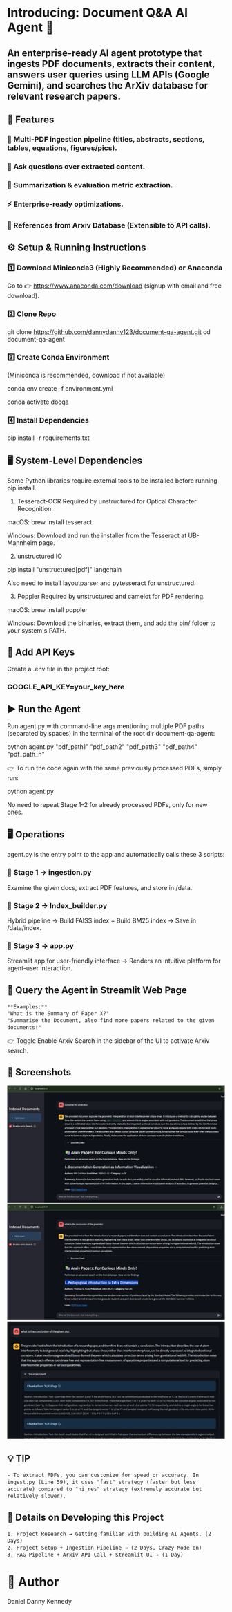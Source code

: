 # Introducing: Document Q&A AI Agent 📄

## An enterprise-ready AI agent prototype that ingests PDF documents, extracts their content, answers user queries using LLM APIs (Google Gemini), and searches the ArXiv database for relevant research papers.

## 🚀 Features

### 📂 Multi-PDF ingestion pipeline (titles, abstracts, sections, tables, equations, figures/pics).

### 🤖 Ask questions over extracted content.

### 📝 Summarization & evaluation metric extraction.

### ⚡ Enterprise-ready optimizations.

### 🔌 References from Arxiv Database (Extensible to API calls).


## ⚙️ Setup & Running Instructions

### 1️⃣ Download Miniconda3 (Highly Recommended) or Anaconda
Go to 👉 https://www.anaconda.com/download (signup with email and free download).

### 2️⃣ Clone Repo
git clone https://github.com/dannydanny123/document-qa-agent.git
cd document-qa-agent

### 3️⃣ Create Conda Environment
(Miniconda is recommended, download if not available)

conda env create -f environment.yml

conda activate docqa

### 4️⃣ Install Dependencies

pip install -r requirements.txt

## 🖥️ System-Level Dependencies

Some Python libraries require external tools to be installed before running pip install.

1. Tesseract-OCR
Required by unstructured for Optical Character Recognition.

macOS:
brew install tesseract

Windows:
Download and run the installer from the Tesseract at UB-Mannheim page.

2. unstructured IO 

pip install "unstructured[pdf]" langchain

Also need to install layoutparser and pytesseract for unstructured.

3. Poppler
Required by unstructured and camelot for PDF rendering.

macOS:
brew install poppler

Windows:
Download the binaries, extract them, and add the bin/ folder to your system's PATH.

## 🔑 Add API Keys
Create a .env file in the project root:

### GOOGLE_API_KEY=your_key_here

## ▶️ Run the Agent


Run agent.py with command-line args mentioning multiple PDF paths (separated by spaces) in the terminal of the root dir document-qa-agent:

python agent.py "pdf_path1" "pdf_path2" "pdf_path3" "pdf_path4" "pdf_path_n"

👉 To run the code again with the same previously processed PDFs, simply run:

python agent.py

No need to repeat Stage 1–2 for already processed PDFs, only for new ones.

## 🖥️ Operations


agent.py is the entry point to the app and automatically calls these 3 scripts:

### 🚀 Stage 1 → ingestion.py
Examine the given docs, extract PDF features, and store in /data.

### 🚀 Stage 2 → Index_builder.py
Hybrid pipeline → Build FAISS index + Build BM25 index → Save in /data/index.

### 🚀 Stage 3 → app.py
Streamlit app for user-friendly interface → Renders an intuitive platform for agent-user interaction.

## 🔌 Query the Agent in Streamlit Web Page


    **Examples:**
    "What is the Summary of Paper X?"
    "Summarise the Document, also find more papers related to the given documents!"

👉 Toggle Enable Arxiv Search in the sidebar of the UI to activate Arxiv search.

## 📸 Screenshots

![Screenshot 1](Screenshot1.png)
![Screenshot 2](Screenshot2.png)
![Screenshot 3](Screenshot3.png)

## 💡 TIP


    - To extract PDFs, you can customize for speed or accuracy. In ingest.py (Line 59), it uses "fast" strategy (faster but less accurate) compared to "hi_res" strategy (extremely accurate but relatively slower).

## 🔮 Details on Developing this Project


    1. Project Research → Getting familiar with building AI Agents. (2 Days)
    2. Project Setup + Ingestion Pipeline → (2 Days, Crazy Mode on)
    3. RAG Pipeline + Arxiv API Call + Streamlit UI → (1 Day)

# 👤 Author

Daniel Danny Kennedy